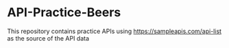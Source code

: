 # API-Practice-Beers
This repository contains practice APIs using https://sampleapis.com/api-list as the source of the API data
